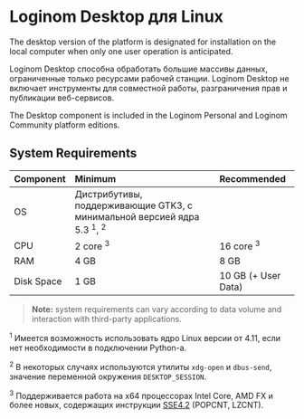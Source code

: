 # Loginom Desktop для Linux

The desktop version of the platform is designated for installation on the local computer when only one user operation is anticipated.

Loginom Desktop способна обработать большие массивы данных, ограниченные только ресурсами рабочей станции. Loginom Desktop не включает инструменты для совместной работы, разграничения прав и публикации веб-сервисов.

The Desktop component is included in the Loginom Personal and Loginom Community platform editions.

## System Requirements

| Component | Minimum | Recommended |
|:--------- |:-------------|:------------- |
| OS | Дистрибутивы, поддерживающие GTK3, с минимальной версией ядра 5.3 <sup>1</sup>, <sup>2</sup> | |
| CPU | 2 core <sup>3</sup> | 16 core <sup>3</sup> |
| RAM | 4 GB | 8 GB |
| Disk Space | 1 GB | 10 GB (+ User Data) |

> **Note:** system requirements can vary according to data volume and interaction with third-party applications.

<sup>1</sup> Имеется возможность использовать ядро Linux версии от 4.11, если нет необходимости в подключении Python-a.

<sup>2</sup> В некоторых случаях используются утилиты `xdg-open` и `dbus-send`, значение переменной окружения `DESKTOP_SESSION`.

<sup>3</sup> Поддерживается работа на x64 процессорах Intel Core, AMD FX и более новых, содержащих инструкции [SSE4.2](https://wikipedia.org/wiki/SSE4#SSE4.2) (POPCNT, LZCNT).
